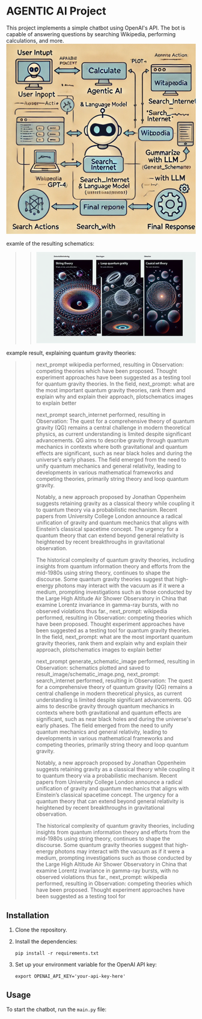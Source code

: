 # AGENTIC AI Project

This project implements a simple chatbot using OpenAI's API. The bot is capable of answering questions by searching Wikipedia, performing calculations, and more.
![Flowchart of Chatbot Workflow](./images/AGENT.webp)

examle of the resulting schematics:
>>![result](./result_image/schematic_image.png)

example result, explaining quantum gravity theories:
>> next_prompt wikipedia performed, resulting in Observation: competing <span class="searchmatch">theories</span> which have been proposed. Thought experiment approaches have been suggested as a testing tool for <span class="searchmatch">quantum</span> <span class="searchmatch">gravity</span> <span class="searchmatch">theories</span>. In the field, next_prompt: what are the most important quantum gravity theories, rank them and explain why and explain their approach, plotschematics images to explain better
>>
>> next_prompt search_internet performed, resulting in Observation: The quest for a comprehensive theory of quantum gravity (QG) remains a central challenge in modern theoretical physics, as current understanding is limited despite significant advancements. QG aims to describe gravity through quantum mechanics in contexts where both gravitational and quantum effects are significant, such as near black holes and during the universe's early phases. The field emerged from the need to unify quantum mechanics and general relativity, leading to developments in various mathematical frameworks and competing theories, primarily string theory and loop quantum gravity.
>>
>> Notably, a new approach proposed by Jonathan Oppenheim suggests retaining gravity as a classical theory while coupling it to quantum theory via a probabilistic mechanism. Recent papers from University College London announce a radical unification of gravity and quantum mechanics that aligns with Einstein’s classical spacetime concept. The urgency for a quantum theory that can extend beyond general relativity is heightened by recent breakthroughs in gravitational observation.
>>
>> The historical complexity of quantum gravity theories, including insights from quantum information theory and efforts from the mid-1980s using string theory, continues to shape the discourse. Some quantum gravity theories suggest that high-energy photons may interact with the vacuum as if it were a medium, prompting investigations such as those conducted by the Large High Altitude Air Shower Observatory in China that examine Lorentz invariance in gamma-ray bursts, with no observed violations thus far., next_prompt: wikipedia performed, resulting in Observation: competing <span class="searchmatch">theories</span> which have been proposed. Thought experiment approaches have been suggested as a testing tool for <span class="searchmatch">quantum</span> <span class="searchmatch">gravity</span> <span class="searchmatch">theories</span>. In the field, next_prompt: what are the most important quantum gravity theories, rank them and explain why and explain their approach, plotschematics images to explain better
>>
>> next_prompt generate_schematic_image performed, resulting in Observation:  schematics plotted and saved to result_image/schematic_image.png, next_prompt: search_internet performed, resulting in Observation: The quest for a comprehensive theory of quantum gravity (QG) remains a central challenge in modern theoretical physics, as current understanding is limited despite significant advancements. QG aims to describe gravity through quantum mechanics in contexts where both gravitational and quantum effects are significant, such as near black holes and during the universe's early phases. The field emerged from the need to unify quantum mechanics and general relativity, leading to developments in various mathematical frameworks and competing theories, primarily string theory and loop quantum gravity.
>>
>> Notably, a new approach proposed by Jonathan Oppenheim suggests retaining gravity as a classical theory while coupling it to quantum theory via a probabilistic mechanism. Recent papers from University College London announce a radical unification of gravity and quantum mechanics that aligns with Einstein’s classical spacetime concept. The urgency for a quantum theory that can extend beyond general relativity is heightened by recent breakthroughs in gravitational observation.
>>
>> The historical complexity of quantum gravity theories, including insights from quantum information theory and efforts from the mid-1980s using string theory, continues to shape the discourse. Some quantum gravity theories suggest that high-energy photons may interact with the vacuum as if it were a medium, prompting investigations such as those conducted by the Large High Altitude Air Shower Observatory in China that examine Lorentz invariance in gamma-ray bursts, with no observed violations thus far., next_prompt: wikipedia performed, resulting in Observation: competing <span class="searchmatch">theories</span> which have been proposed. Thought experiment approaches have been suggested as a testing tool for 


## Installation

1. Clone the repository.
2. Install the dependencies:

    ```
    pip install -r requirements.txt
    ```

3. Set up your environment variable for the OpenAI API key:

    ```
    export OPENAI_API_KEY='your-api-key-here'
    ```

## Usage

To start the chatbot, run the `main.py` file:

